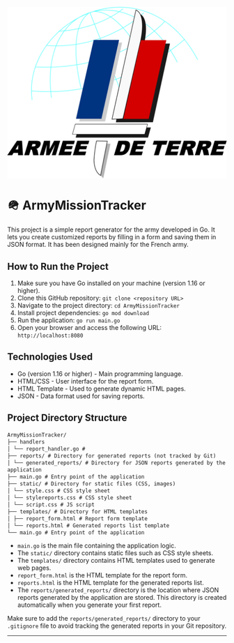![French Army Logo](./assets/images/army_logo.png)

# 🪖 ArmyMissionTracker

This project is a simple report generator for the army developed in Go. It lets you create customized reports by filling in a form and saving them in JSON format.
It has been designed mainly for the French army.

## How to Run the Project

1. Make sure you have Go installed on your machine (version 1.16 or higher).
2. Clone this GitHub repository: `git clone <repository URL>`
3. Navigate to the project directory: `cd ArmyMissionTracker`
4. Install project dependencies: `go mod download`
5. Run the application: `go run main.go`
6. Open your browser and access the following URL: `http://localhost:8080`

## Technologies Used

- Go (version 1.16 or higher) - Main programming language.
- HTML/CSS - User interface for the report form.
- HTML Template - Used to generate dynamic HTML pages.
- JSON - Data format used for saving reports.

## Project Directory Structure

```
ArmyMissionTracker/
├── handlers
│ └── report_handler.go # 
├── reports/ # Directory for generated reports (not tracked by Git)
│ └── generated_reports/ # Directory for JSON reports generated by the application
├── main.go # Entry point of the application
├── static/ # Directory for static files (CSS, images)
│ └── style.css # CSS style sheet
│ └── stylereports.css # CSS style sheet
│ └── script.css # JS script
├── templates/ # Directory for HTML templates
│ ├── report_form.html # Report form template
│ └── reports.html # Generated reports list template
└── main.go # Entry point of the application
```

- `main.go` is the main file containing the application logic.
- The `static/` directory contains static files such as CSS style sheets.
- The `templates/` directory contains HTML templates used to generate web pages.
- `report_form.html` is the HTML template for the report form.
- `reports.html` is the HTML template for the generated reports list.
- The `reports/generated_reports/` directory is the location where JSON reports generated by the application are stored. This directory is created automatically when you generate your first report.

Make sure to add the `reports/generated_reports/` directory to your `.gitignore` file to avoid tracking the generated reports in your Git repository.

---
